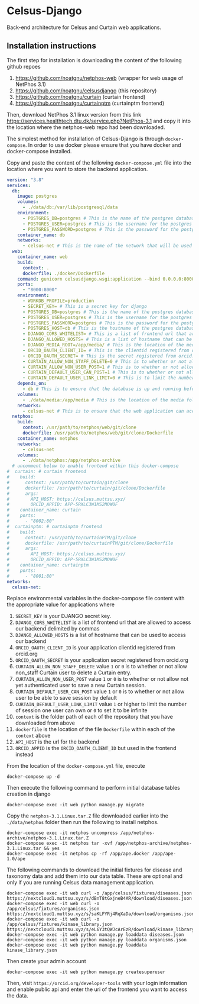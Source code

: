 # Celsus-Django
Back-end architecture for Celsus and Curtain web applications.

## Installation instructions
The first step for installation is downloading the content of the following github repoes
1. https://github.com/noatgnu/netphos-web (wrapper for web usage of NetPhos 3.1)
2. https://github.com/noatgnu/celsusdjango (this repository)
3. https://github.com/noatgnu/curtain (curtain frontend)
4. https://github.com/noatgnu/curtainptm (curtainptm frontend)

Then, download NetPhos 3.1 linux version from this link https://services.healthtech.dtu.dk/service.php?NetPhos-3.1 and copy it into the location where the netphos-web repo had been downloaded.

The simplest method for installation of Celsus-Django is through `docker-compose`. In order to use docker please ensure that you have docker and docker-compose installed.

Copy and paste the content of the following `docker-compose.yml` file into the location where you want to store the backend application.

```yaml
version: "3.8"
services:
  db:
    image: postgres 
    volumes:
      - ./data/db:/var/lib/postgresql/data 
    environment:
      - POSTGRES_DB=postgres # This is the name of the postgres database
      - POSTGRES_USER=postgres # This is the username for the postgres database
      - POSTGRES_PASSWORD=postgres # This is the password for the postgres database user
    container_name: db
    networks:
      - celsus-net # This is the name of the network that will be used by the docker containers
  web:
    container_name: web
    build:
      context: .
      dockerfile: ./docker/Dockerfile 
    command: gunicorn celsusdjango.wsgi:application --bind 0.0.0.0:8000 
    ports:
      - "8000:8000"
    environment:
      - WORKDB_PROFILE=production
      - SECRET_KEY= # This is a secret key for django
      - POSTGRES_DB=postgres # This is the name of the postgres database
      - POSTGRES_USER=postgres # This is the username for the postgres database
      - POSTGRES_PASSWORD=postgres # This is the password for the postgres datqabase user
      - POSTGRES_HOST=db # This is the hostname of the postgres database host
      - DJANGO_CORS_WHITELIST= # This is a list of frontend url that are allowed to access our backend delimited by commas
      - DJANGO_ALLOWED_HOSTS= # This is a list of hostname that can be used to access our backend
      - DJANGO_MEDIA_ROOT=/app/media/ # This is the location of the media folder
      - ORCID_OAUTH_CLIENT_ID= # This is the clientid registered from orcid.org
      - ORCID_OAUTH_SECRET= # This is the secret registered from orcid.org
      - CURTAIN_ALLOW_NON_STAFF_DELETE=0 # This is to whether or not allow non_staff Curtain user to delete a Curtain entry.
      - CURTAIN_ALLOW_NON_USER_POST=1 # This is to whether or not allow not yet authenticated user to save a new Curtain session.
      - CURTAIN_DEFAULT_USER_CAN_POST=1 # This is to whether or not allow user to be able to save session by default
      - CURTAIN_DEFAULT_USER_LINK_LIMIT=0 # This is to limit the number of session one user can own or 0 to set it to be infinite
    depends_on:
      - db # This is to ensure that the database is up and running before the web application is started
    volumes:
      - ./data/media:/app/media # This is the location of the media folder
    networks:
      - celsus-net # This is to ensure that the web application can access the database
  netphos:
    build:
      context: /usr/path/to/netphos/web/git/clone
      dockerfile: /usr/path/to/netphos/web/git/clone/Dockerfile
    container_name: netphos
    networks:
      - celsus-net
    volumes:
      - ./data/netphos:/app/netphos-archive
  # uncomment below to enable frontend within this docker-compose 
#  curtain: # curtain frontend
#    build:
#      context: /usr/path/to/curtain/git/clone
#      dockerfile: /usr/path/to/curtain/git/clone/Dockerfile
#      args:
#        API_HOST: https://celsus.muttsu.xyz/
#        ORCID_APPID: APP-5RXLC3W1MS2MOW0F
#    container_name: curtain
#    ports:
#      - "8002:80"
#  curtainptm: # curtainptm frontend
#    build:
#      context: /usr/path/to/curtainPTM/git/clone
#      dockerfile: /usr/path/to/curtainPTM/git/clone/Dockerfile
#      args:
#        API_HOST: https://celsus.muttsu.xyz/
#        ORCID_APPID: APP-5RXLC3W1MS2MOW0F
#    container_name: curtainptm
#    ports:
#      - "8001:80"
networks:
  celsus-net:
```

Replace environmental variables in the docker-compose file content with the appropriate value for applications where
1. `SECRET_KEY` is your DJANGO secret key.
2. `DJANGO_CORS_WHITELIST` is a list of frontend url that are allowed to access our backend delimited by commas
3. `DJANGO_ALLOWED_HOSTS` is a list of hostname that can be used to access our backend
4. `ORCID_OAUTH_CLIENT_ID` is your application clientid registered from orcid.org
5. `ORCID_OAUTH_SECRET` is your application secret registered from orcid.org
6. `CURTAIN_ALLOW_NON_STAFF_DELETE` value `1` or `0` is to whether or not allow non_staff Curtain user to delete a Curtain entry.
7. `CURTAIN_ALLOW_NON_USER_POST` value `1` or `0` is to whether or not allow not yet authenticated user to save a new Curtain session.
8. `CURTAIN_DEFAULT_USER_CAN_POST` value `1` or `0` is to whether or not allow user to be able to save session by default
9. `CURTAIN_DEFAULT_USER_LINK_LIMIT` value `1` or higher to limit the number of session one user can own or `0` to set it to be infinite
10. `context` is the folder path of each of the repository that you have downloaded from above
11. `dockerfile` is the location of the file `Dockerfile` within each of the `context` above
12. `API_HOST` is the url for the backend
13. `ORCID_APPID` is the `ORCID_OAUTH_CLIENT_ID` but used in the frontend instead

From the location of the `docker-compose.yml` file, execute

```shell
docker-compose up -d
```

Then execute the following command to perform initial database tables creation in django

```shell
docker-compose exec -it web python manage.py migrate
```
Copy the `netphos-3.1.Linux.tar.Z` file downloaded earlier into the `./data/netphos` folder then run the following to install netphos.

```shell
docker-compose exec -it netphos uncompress /app/netphos-archive/netphos-3.1.Linux.tar.Z
docker-compose exec -it netphos tar -xvf /app/netphos-archive/netphos-3.1.Linux.tar && yes
docker-compose exec -it netphos cp -rf /app/ape.docker /app/ape-1.0/ape
```

The following commands to download the initial fixtures for disease and taxonomy data and add them into our data table. These are optional and only if you are running Celsus data management application.

```shell
docker-compose exec -it web curl -o /app/celsus/fixtures/diseases.json https://nextcloud1.muttsu.xyz/s/dBnT8tGxjneB4AR/download/diseases.json
docker-compose exec -it web curl -o /app/celsus/fixtures/organisms.json https://nextcloud1.muttsu.xyz/s/saKLFYRj4RqXaDa/download/organisms.json
docker-compose exec -it web curl -o /app/celsus/fixtures/kinase_library.json https://nextcloud1.muttsu.xyz/s/eL6Y3tQWJcArEzR/download/kinase_library.json
docker-compose exec -it web python manage.py loaddata diseases.json
docker-compose exec -it web python manage.py loaddata organisms.json
docker-compose exec -it web python manage.py loaddata kinase_library.json
```

Then create your admin account

```shell
docker-compose exec -it web python manage.py createsuperuser
```

Then, visit `https://orcid.org/developer-tools` with your login information and enable public api and enter the uri of the frontend you want to access the data.